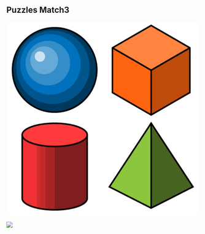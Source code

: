 ## Puzzles Match3
![](https://github.com/camilo1962/MatchCaida/blob/main/Assets/Sprites/shapes.png)

![](https://github.com/camilo1962/MatchCaida/blob/main/Assets/Sprites/mo%C3%B1acos/1.png)
